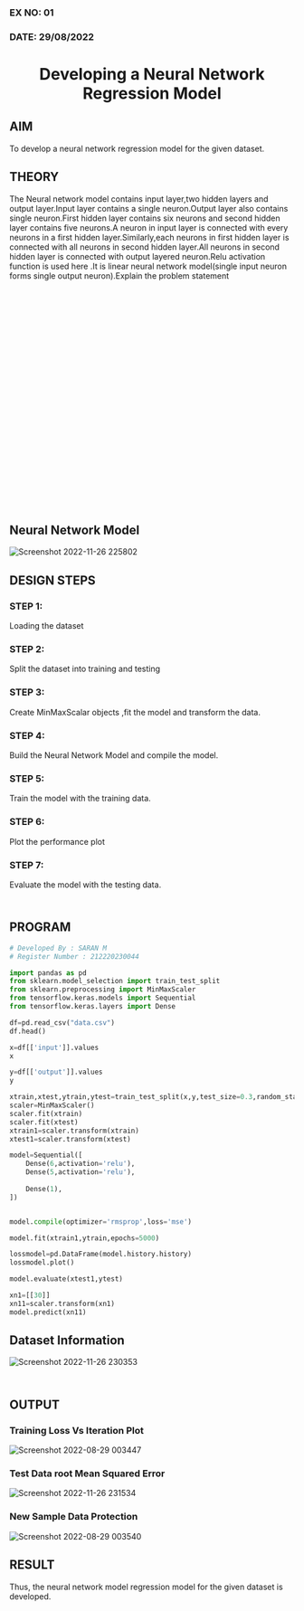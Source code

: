 ### EX NO: 01

### DATE: 29/08/2022


# <p align = "center"> Developing a Neural Network Regression Model </p>
 

## AIM
To develop a neural network regression model for the given dataset.

## THEORY
The Neural network model contains input layer,two hidden layers and output layer.Input layer contains a single neuron.Output layer also contains single neuron.First hidden layer contains six neurons and second hidden layer contains five neurons.A neuron in input layer is connected with every neurons in a first hidden layer.Similarly,each neurons in first hidden layer is connected with all neurons in second hidden layer.All neurons in second hidden layer is connected with output layered neuron.Relu activation function is used here .It is linear neural network model(single input neuron forms single output neuron).Explain the problem statement

##  </br></br></br></br></br></br></br></br></br></br></br></br></br></br></br></br>Neural Network Model
![Screenshot 2022-11-26 225802](https://user-images.githubusercontent.com/75235789/204101538-a9914978-db22-414d-b3bc-4619415e403f.jpg)

## DESIGN STEPS

### STEP 1:

Loading the dataset

### STEP 2:

Split the dataset into training and testing

### STEP 3:

Create MinMaxScalar objects ,fit the model and transform the data.

### STEP 4:

Build the Neural Network Model and compile the model.

### STEP 5:

Train the model with the training data.

### STEP 6:

Plot the performance plot

### STEP 7:

Evaluate the model with the testing data.

## </br>PROGRAM
```python
# Developed By : SARAN M
# Register Number : 212220230044

import pandas as pd
from sklearn.model_selection import train_test_split
from sklearn.preprocessing import MinMaxScaler
from tensorflow.keras.models import Sequential
from tensorflow.keras.layers import Dense

df=pd.read_csv("data.csv")
df.head()

x=df[['input']].values
x

y=df[['output']].values
y

xtrain,xtest,ytrain,ytest=train_test_split(x,y,test_size=0.3,random_state=40)
scaler=MinMaxScaler()
scaler.fit(xtrain)
scaler.fit(xtest)
xtrain1=scaler.transform(xtrain)
xtest1=scaler.transform(xtest)

model=Sequential([
    Dense(6,activation='relu'),
    Dense(5,activation='relu'),
   
    Dense(1),
])


model.compile(optimizer='rmsprop',loss='mse')

model.fit(xtrain1,ytrain,epochs=5000)

lossmodel=pd.DataFrame(model.history.history)
lossmodel.plot()

model.evaluate(xtest1,ytest)

xn1=[[30]]
xn11=scaler.transform(xn1)
model.predict(xn11)
```

## Dataset Information
![Screenshot 2022-11-26 230353](https://user-images.githubusercontent.com/75235789/204101772-240b8325-4cb9-42ed-bdca-13e6c28c36dc.jpg)



## </br>OUTPUT

### Training Loss Vs Iteration Plot

![Screenshot 2022-08-29 003447](https://user-images.githubusercontent.com/75235789/187090587-075e54c8-2ba4-4460-8e8a-555762e75fda.jpg)

### Test Data root Mean Squared Error
![Screenshot 2022-11-26 231534](https://user-images.githubusercontent.com/75235789/204102224-138e0acf-f161-4922-b845-30e6c104db37.jpg)


### New Sample Data Protection
![Screenshot 2022-08-29 003540](https://user-images.githubusercontent.com/75235789/187090615-08b2987e-0ca0-4b3d-86cd-500c956c2d33.jpg)

## RESULT

Thus, the neural network model regression model for the given dataset is developed.
